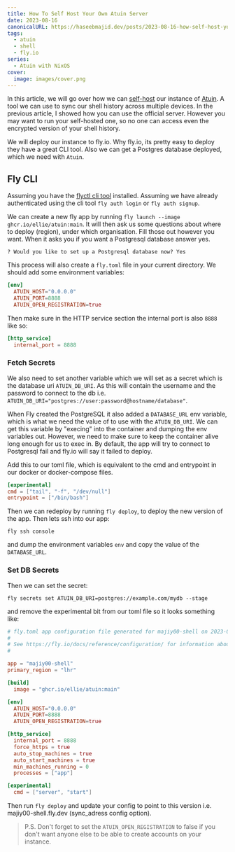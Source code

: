 ```yaml
---
title: How To Self Host Your Own Atuin Server
date: 2023-08-16
canonicalURL: https://haseebmajid.dev/posts/2023-08-16-how-self-host-your-own-atuin-server
tags:
  - atuin
  - shell
  - fly.io
series:
  - Atuin with NixOS
cover:
  image: images/cover.png
---
```


In this article, we will go over how we can [self-host](https://atuin.sh/docs/self-hosting/) our instance of [Atuin](https://atuin.sh/).
A tool we can use to sync our shell history across multiple devices. In the previous article, I showed how you can
use the official server. However you may want to run your self-hosted one, so no one can access even the
encrypted version of your shell history.

We will deploy our instance to fly.io. Why fly.io, its pretty easy to deploy they have a great CLI tool. Also
we can get a Postgres database deployed, which we need with `Atuin`.

## Fly CLI

Assuming you have the [flyctl cli tool](https://fly.io/docs/hands-on/install-flyctl/) installed.
Assuming we have already authenticated using the cli tool `fly auth login` or `fly auth signup`.

We can create a new fly app by running `fly launch --image ghcr.io/ellie/atuin:main`. It will then
ask us some questions about where to deploy (region), under which organisation. Fill those out however you want.
When it asks you if you want a Postgresql database answer yes.

```
? Would you like to set up a Postgresql database now? Yes
```

This process will also create a `fly.toml` file in your current directory. We should add some environment
variables:

```toml
[env]
  ATUIN_HOST="0.0.0.0"
  ATUIN_PORT=8888
  ATUIN_OPEN_REGISTRATION=true
```

Then make sure in the HTTP service section the internal port is also `8888` like so:

```toml
[http_service]
  internal_port = 8888
```

### Fetch Secrets

We also need to set another variable which we will set as a secret which is the database uri `ATUIN_DB_URI`.
As this will contain the username and the password to connect to the db i.e. `ATUIN_DB_URI="postgres://user:password@hostname/database"`.

When Fly created the PostgreSQL it also added a `DATABASE_URL` env variable, which is what we need the value of to use with the `ATUIN_DB_URI`.
We can get this variable by "execing" into the container and dumping the env variables out. However, we need to make sure to keep the container
alive long enough for us to exec in. By default, the app will try to connect to Postgresql fail and fly.io will say it failed to deploy.

Add this to our toml file, which is equivalent to the cmd and entrypoint in our docker or docker-compose files.

```toml
[experimental]
cmd = ["tail", "-f", "/dev/null"]
entrypoint = ["/bin/bash"]
```

Then we can redeploy by running `fly deploy`, to deploy the new version of the app.
Then lets ssh into our app:

`fly ssh console`

and dump the environment variables `env` and copy the value of the `DATABASE_URL`.

### Set DB Secrets

Then we can set the secret:

`fly secrets set ATUIN_DB_URI=postgres://example.com/mydb --stage`

and remove the experimental bit from our toml file so it looks something like:

```toml
# fly.toml app configuration file generated for majiy00-shell on 2023-07-29T14:31:15+01:00
#
# See https://fly.io/docs/reference/configuration/ for information about how to use this file.
#

app = "majiy00-shell"
primary_region = "lhr"

[build]
  image = "ghcr.io/ellie/atuin:main"

[env]
  ATUIN_HOST="0.0.0.0"
  ATUIN_PORT=8888
  ATUIN_OPEN_REGISTRATION=true

[http_service]
  internal_port = 8888
  force_https = true
  auto_stop_machines = true
  auto_start_machines = true
  min_machines_running = 0
  processes = ["app"]

[experimental]
  cmd = ["server", "start"]
```

Then run `fly deploy` and update your config to point to this version i.e. majiy00-shell.fly.dev (sync_adress config option).

> P.S. Don't forget to set the `ATUIN_OPEN_REGISTRATION` to false if you don't want anyone else to be able to create accounts on your instance.

